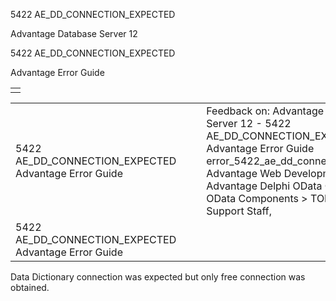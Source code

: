 5422 AE\_DD\_CONNECTION\_EXPECTED




Advantage Database Server 12  

5422 AE\_DD\_CONNECTION\_EXPECTED

Advantage Error Guide

|  |
| --- |
|  |

|  |  |  |  |  |
| --- | --- | --- | --- | --- |
| 5422 AE\_DD\_CONNECTION\_EXPECTED  Advantage Error Guide |  |  | Feedback on: Advantage Database Server 12 - 5422 AE\_DD\_CONNECTION\_EXPECTED Advantage Error Guide error\_5422\_ae\_dd\_connection\_expected Advantage Web Development > Advantage Delphi OData Client > Delphi OData Components > TODataSet / Dear Support Staff, |  |
| 5422 AE\_DD\_CONNECTION\_EXPECTED  Advantage Error Guide |  |  |  |  |

Data Dictionary connection was expected but only free connection was obtained.